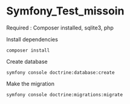 # Symfony_Test_missoin

Required : Composer installed, sqlite3, php

Install dependencies
```
composer install
```

Create database
```
symfony console doctrine:database:create
```

Make the migration
```
symfony console doctrine:migrations:migrate
```
